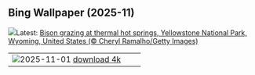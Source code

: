 ## Bing Wallpaper (2025-11)
![](https://www.bing.com/th?id=OHR.BisonSprings_EN-CA2849126992_UHD.jpg&w=1000)Latest: [Bison grazing at thermal hot springs, Yellowstone National Park, Wyoming, United States (© Cheryl Ramalho/Getty Images)](https://www.bing.com/th?id=OHR.BisonSprings_EN-CA2849126992_UHD.jpg)

|      |      |      |
| :----: | :----: | :----: |
|![](https://www.bing.com/th?id=OHR.PumpkinHalloween_EN-CA7800115096_UHD.jpg&pid=hp&w=384&h=216&rs=1&c=4)2025-11-01 [download 4k](https://www.bing.com/th?id=OHR.PumpkinHalloween_EN-CA7800115096_UHD.jpg)|
